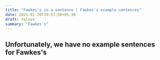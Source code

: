 ```yaml
---
title: "Fawkes's in a sentence | Fawkes's example sentences"
date: 2021-01-20T19:57:50+05:30
draft: falses
summary: "Fawkes's"
---
```

## Unfortunately, we have no example sentences for Fawkes's                 
